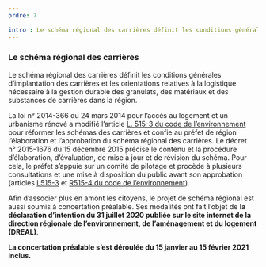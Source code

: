 ```yaml
---
ordre: 7

intro : Le schéma régional des carrières définit les conditions générales d’implantation des carrières et les orientations relatives à la logistique nécessaire à la gestion durable des granulats, des matériaux et des substances de carrières dans la région.
---
```

### Le schéma régional des carrières

Le schéma régional des carrières définit les conditions générales d’implantation des carrières et les orientations relatives à la logistique nécessaire à la gestion durable des granulats, des matériaux et des substances de carrières dans la région.

La loi n° 2014-366 du 24 mars 2014 pour l’accès au logement et un urbanisme rénové a modifié l’article [L. 515-3 du code de l’environnement](https://www.legifrance.gouv.fr/codes/article_lc/LEGIARTI000042017229) pour réformer les schémas des carrières et confie au préfet de région l’élaboration et l’approbation du schéma régional des carrières. Le décret n° 2015-1676 du 15 décembre 2015 précise le contenu et la procédure d’élaboration, d’évaluation, de mise à jour et de révision du schéma. Pour cela, le préfet s’appuie sur un comité de pilotage et procède à plusieurs consultations et une mise à disposition du public avant son approbation (articles [L515-3](https://www.legifrance.gouv.fr/codes/article_lc/LEGIARTI000042017229) et [R515-4 du code de l’environnement](https://www.legifrance.gouv.fr/codes/article_lc/LEGIARTI000031637674)).

Afin d’associer plus en amont les citoyens, le projet de schéma régional est aussi soumis à concertation préalable. Ses modalités ont fait l’objet de **la déclaration d’intention du 31 juillet 2020 publiée sur le site internet de la direction régionale de l’environnement, de l’aménagement et du logement (DREAL)**.

**La concertation préalable s’est déroulée du 15 janvier au 15 février 2021 inclus.**
